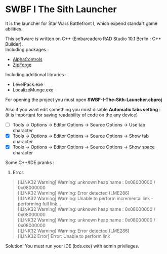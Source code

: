 # SWBF I The Sith Launcher  
It is the launcher for Star Wars Battlefront I, which expend standart game abilities.  

This software is written on C++ (Embarcadero RAD Studio 10.1 Berlin : C++ Builder).  
Including packages :  
- [AlphaControls](http://www.alphaskins.com/index.php)  
- [ZipForge](http://www.componentace.com/download/download.php?editionid=12)  

Including additional libraries :
- LevelPack.exe
- LocalizeMunge.exe

For opening the project you must open **SWBF-I-The-Sith-Launcher.cbproj**  

Also if you want edit something you must disable **Automatic tabs setting** :  
(it is important for saving readability of code on the any device)  
- [ ] Tools -> Options -> Editor Options -> Source Options -> Use tab character
- [x] Tools -> Options -> Editor Options -> Source Options -> Show tab character
- [x] Tools -> Options -> Editor Options -> Source Options -> Show space character  

Some C++/IDE pranks :
1) Error:  
> [ILINK32 Warning] Warning: unknown heap name : 0x08000000 / 0x08000000  
> [ILINK32 Warning] Warning: Error detected (LME286)  
> [ILINK32 Warning] Warning: Unable to perform incremental link - performing full link...  
> [ILINK32 Warning] Warning: unknown heap name : 0x08000000 / 0x08000000  
> [ILINK32 Warning] Warning: unknown heap name : 0x08000000 / 0x08000000  
> [ILINK32 Warning] Warning: Error detected (LME286)  
> [ILINK32 Error] Error: Unable to perform link

Solution: You must run your IDE (bds.exe) with admin privileges.  